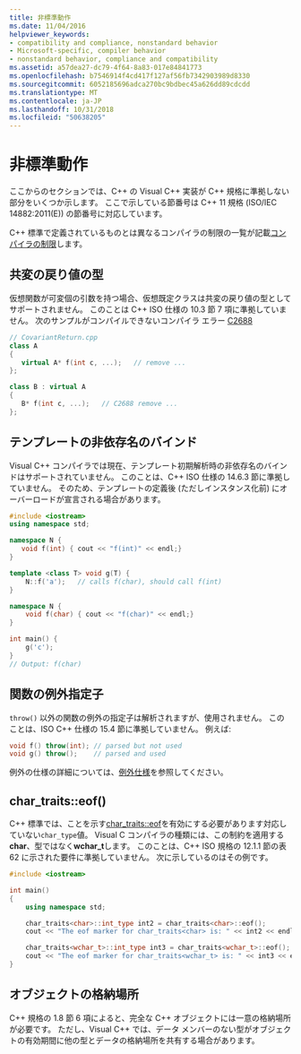 ```yaml
---
title: 非標準動作
ms.date: 11/04/2016
helpviewer_keywords:
- compatibility and compliance, nonstandard behavior
- Microsoft-specific, compiler behavior
- nonstandard behavior, compliance and compatibility
ms.assetid: a57dea27-dc79-4f64-8a83-017e84841773
ms.openlocfilehash: b7546914f4cd417f127af56fb7342903989d8330
ms.sourcegitcommit: 6052185696adca270bc9bdbec45a626dd89cdcdd
ms.translationtype: MT
ms.contentlocale: ja-JP
ms.lasthandoff: 10/31/2018
ms.locfileid: "50638205"
---
```

# <a name="nonstandard-behavior"></a>非標準動作

ここからのセクションでは、C++ の Visual C++ 実装が C++ 規格に準拠しない部分をいくつか示します。 ここで示している節番号は C++ 11 規格 (ISO/IEC 14882:2011(E)) の節番号に対応しています。

C++ 標準で定義されているものとは異なるコンパイラの制限の一覧が記載[コンパイラの制限](../cpp/compiler-limits.md)します。

## <a name="covariant-return-types"></a>共変の戻り値の型

仮想関数が可変個の引数を持つ場合、仮想既定クラスは共変の戻り値の型としてサポートされません。 このことは C++ ISO 仕様の 10.3 節 7 項に準拠していません。 次のサンプルがコンパイルできないコンパイラ エラー [C2688](../error-messages/compiler-errors-2/compiler-error-c2688.md)

```cpp
// CovariantReturn.cpp
class A
{
   virtual A* f(int c, ...);   // remove ...
};

class B : virtual A
{
   B* f(int c, ...);   // C2688 remove ...
};
```

## <a name="binding-nondependent-names-in-templates"></a>テンプレートの非依存名のバインド

Visual C++ コンパイラでは現在、テンプレート初期解析時の非依存名のバインドはサポートされていません。 このことは、C++ ISO 仕様の 14.6.3 節に準拠していません。 そのため、テンプレートの定義後 (ただしインスタンス化前) にオーバーロードが宣言される場合があります。

```cpp
#include <iostream>
using namespace std;

namespace N {
   void f(int) { cout << "f(int)" << endl;}
}

template <class T> void g(T) {
    N::f('a');   // calls f(char), should call f(int)
}

namespace N {
    void f(char) { cout << "f(char)" << endl;}
}

int main() {
    g('c');
}
// Output: f(char)
```

## <a name="function-exception-specifiers"></a>関数の例外指定子

`throw()` 以外の関数の例外の指定子は解析されますが、使用されません。 このことは、ISO C++ 仕様の 15.4 節に準拠していません。 例えば:

```cpp
void f() throw(int); // parsed but not used
void g() throw();    // parsed and used
```

例外の仕様の詳細については、[例外仕様](../cpp/exception-specifications-throw-cpp.md)を参照してください。

## <a name="chartraitseof"></a>char_traits::eof()

C++ 標準では、ことを示す[char_traits::eof](../standard-library/char-traits-struct.md#eof)を有効にする必要があります対応していない`char_type`値。 Visual C コンパイラの種類には、この制約を適用する**char**、型ではなく**wchar_t**します。 このことは、C++ ISO 規格の 12.1.1 節の表 62 に示された要件に準拠していません。 次に示しているのはその例です。

```cpp
#include <iostream>

int main()
{
    using namespace std;

    char_traits<char>::int_type int2 = char_traits<char>::eof();
    cout << "The eof marker for char_traits<char> is: " << int2 << endl;

    char_traits<wchar_t>::int_type int3 = char_traits<wchar_t>::eof();
    cout << "The eof marker for char_traits<wchar_t> is: " << int3 << endl;
}
```

## <a name="storage-location-of-objects"></a>オブジェクトの格納場所

C++ 規格の 1.8 節 6 項によると、完全な C++ オブジェクトには一意の格納場所が必要です。 ただし、Visual C++ では、データ メンバーのない型がオブジェクトの有効期間に他の型とデータの格納場所を共有する場合があります。